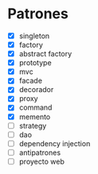 # Patrones

- [x] singleton
- [x] factory
- [x] abstract factory
- [x] prototype
- [x] mvc
- [x] facade
- [x] decorador
- [x] proxy
- [x] command
- [x] memento
- [ ] strategy
- [ ] dao
- [ ] dependency injection
- [ ] antipatrones
- [ ] proyecto web
